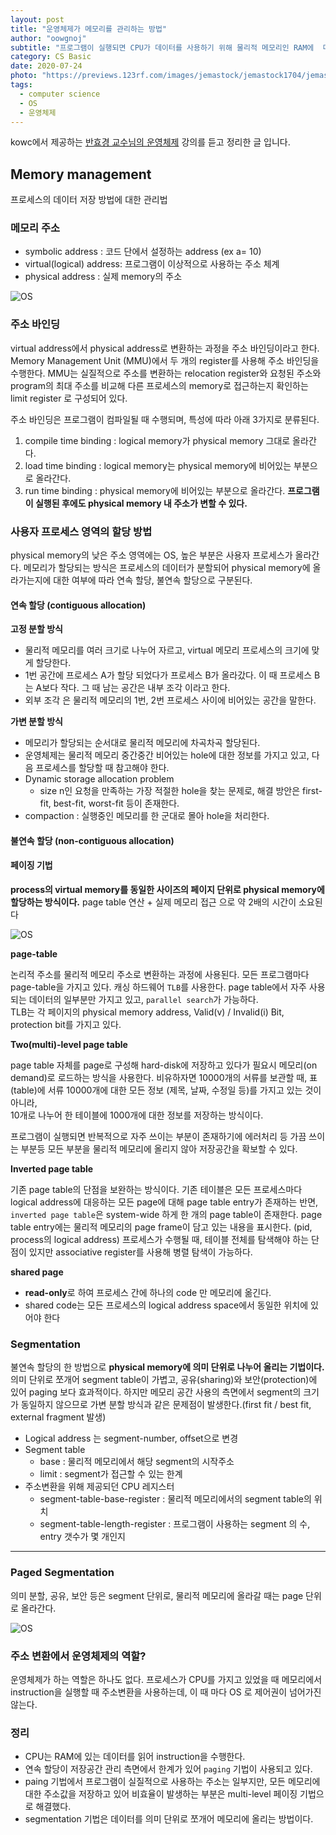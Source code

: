 ```yaml
---
layout: post
title: "운영체제가 메모리를 관리하는 방법"
author: "oowgnoj"
subtitle: "프로그램이 실행되면 CPU가 데이터를 사용하기 위해 물리적 메모리인 RAM에  데이터가 할당되어야 합니다. 본문에서 우리가 작성한 변수가 어떻게 변환되어 물리적 메모리에 저장되는지, 메모리에 각기 다른 프로그램의 데이터가  할당되는 방식, 그 중에서도 페이징 기법에 대해 중점적으로 정리합니다. "
category: CS Basic
date: 2020-07-24
photo: "https://previews.123rf.com/images/jemastock/jemastock1704/jemastock170405487/75950616-profile-human-head-brain-memory-vector-illustration-eps-10.jpg"
tags:
  - computer science
  - OS
  - 운영체제
---
```


kowc에서 제공하는 [반효경 교수님의 운영체제](http://www.kocw.net/home/search/kemView.do?kemId=1046323&ar=pop) 강의를 듣고 정리한 글 입니다.


## Memory management 
프로세스의 데이터 저장 방법에 대한 관리법

### 메모리 주소
- symbolic address : 코드 단에서 설정하는 address (ex a= 10)
- virtual(logical) address: 프로그램이 이상적으로 사용하는 주소 체계
- physical address : 실제 memory의 주소

![OS](./../images/in-post/OS/VMandLM.png)

### 주소 바인딩
virtual address에서 physical address로 변환하는 과정을 주소 바인딩이라고 한다. Memory Management Unit (MMU)에서 두 개의 register를 사용해 주소 바인딩을 수행한다. MMU는 실질적으로 주소를 변환하는 relocation register와 요청된 주소와 program의 최대 주소를 비교해 다른 프로세스의 memory로 접근하는지 확인하는 limit register 로 구성되어 있다.

주소 바인딩은 프로그램이 컴파일될 때 수행되며, 특성에 따라 아래 3가지로 분류된다.
1. compile time binding : logical memory가 physical memory 그대로 올라간다.
2. load time binding : logical memory는 physical memory에 비어있는 부분으로 올라간다.
3. run time binding : physical memory에 비어있는 부분으로 올라간다. **프로그램이 실행된 후에도 physical memory 내 주소가 변할 수 있다.**


### 사용자 프로세스 영역의 할당 방법
physical memory의 낮은 주소 영역에는 OS, 높은 부분은 사용자 프로세스가 올라간다. 
메모리가 할당되는 방식은 프로세스의 데이터가 분할되어 physical memory에 올라가는지에 대한 여부에 따라 연속 할당, 불연속 할당으로 구분된다.

#### 연속 할당 (contiguous allocation)

**고정 분할 방식**
- 물리적 메모리를 여러 크기로 나누어 자르고, virtual 메모리 프로세스의 크기에 맞게 할당한다. 
- 1번 공간에 프로세스 A가 할당 되었다가 프로세스 B가 올라갔다. 이 때 프로세스 B는 A보다 작다. 그 때 남는 공간은 내부 조각 이라고 한다.
- 외부 조각 은 물리적 메모리의 1번, 2번 프로세스 사이에 비어있는 공간을 말한다.

**가변 분할 방식**

- 메모리가 할당되는 순서대로 물리적 메모리에 차곡차곡 할당된다.
- 운영체제는 물리적 메모리 중간중간 비어있는 hole에 대한 정보를 가지고 있고, 다음 프로세스를 할당할 때 참고해야 한다.
- Dynamic storage allocation problem
    - size n인 요청을 만족하는 가장 적절한 hole을 찾는 문제로, 해결 방안은 first-fit, best-fit, worst-fit 등이 존재한다.
- compaction : 실행중인 메모리를 한 군대로 몰아 hole을 처리한다.

#### 불연속 할당 (non-contiguous allocation)

#### 페이징 기법
**process의 virtual memory를 동일한 사이즈의 페이지 단위로 physical memory에 할당하는 방식이다.**
page table 연산 + 실제 메모리 접근 으로 약 2배의 시간이 소요된다

![OS](./../images/in-post/OS/Paging.png)

**page-table**

논리적 주소를 물리적 메모리 주소로 변환하는 과정에 사용된다. 모든 프로그램마다 page-table을 가지고 있다. 캐싱 하드웨어 `TLB`를 사용한다. page table에서 자주 사용되는 데이터의 일부분만 가지고 있고, `parallel search`가 가능하다.\
TLB는 각 페이지의 physical memory address, Valid(v) / Invalid(i) Bit, protection bit를 가지고 있다.

**Two(multi)-level page table**

page table 자체를 page로 구성해 hard-disk에 저장하고 있다가 필요시 메모리(on demand)로 로드하는 방식을 사용한다.
비유하자면 10000개의 서류를 보관할 때, 표(table)에 서류 10000개에 대한 모든 정보 (제목, 날짜, 수정일 등)를 가지고 있는 것이 아니라,\
10개로 나누어 한 테이블에 1000개에 대한 정보를 저장하는 방식이다.

프로그램이 실행되면 반복적으로 자주 쓰이는 부분이 존재하기에 에러처리 등 가끔 쓰이는 부분등 모든 부분을 물리적 메모리에 올리지 않아 저장공간을 확보할 수 있다.


**Inverted page table**

기존 page table의 단점을 보완하는 방식이다. 
기존 테이블은 모든 프로세스마다 logical address에 대응하는 모든 page에 대해 page table entry가 존재하는 반면,\
`inverted page table`은 system-wide 하게 한 개의 page table이 존재한다. page table entry에는 물리적 메모리의 page frame이 담고 있는 내용을 표시한다. (pid, process의 logical address)
프로세스가 수행될 때, 테이블 전체를 탐색해야 하는 단점이 있지만 associative register를 사용해 병렬 탐색이 가능하다.


**shared page**

- **read-only**로 하여 프로세스 간에 하나의 code 만 메모리에 옮긴다.
- shared code는 모든 프로세스의 logical address space에서 동일한 위치에 있어야 한다


### Segmentation

불연속 할당의 한 방법으로 **physical memory에 의미 단위로 나누어 올리는 기법이다.**
의미 단위로 쪼개어 segment table이 가볍고, 공유(sharing)와 보안(protection)에 있어 paging 보다 효과적이다.
하지만 메모리 공간 사용의 측면에서 segment의 크기가 동일하지 않으므로 가변 분할 방식과 같은 문제점이 발생한다.(first fit / best fit, external fragment 발생)


- Logical address 는 segment-number, offset으로 변경
- Segment table
    - base : 물리적 메모리에서 해당 segment의 시작주소
    - limit : segment가 접근할 수 있는 한계
- 주소변환을 위해 제공되던 CPU 레지스터
    - segment-table-base-register : 물리적 메모리에서의 segment table의 위치
    - segment-table-length-register : 프로그램이 사용하는 segment 의 수, entry 갯수가 몇 개인지


---

### Paged Segmentation

의미 분할, 공유, 보안 등은 segment 단위로, 물리적 메모리에 올라갈 때는 page 단위로 올라간다.


![OS](./../images/in-post/OS/os-segmented-paging1.png)


### 주소 변환에서 운영체제의 역할? 

운영체제가 하는 역할은 하나도 없다.
프로세스가 CPU를 가지고 있었을 때 메모리에서 instruction을 실행할 때 주소변환을 사용하는데, 이 때 마다 OS 로 제어권이 넘어가진 않는다.


### 정리
- CPU는 RAM에 있는 데이터를 읽어 instruction을 수행한다.
- 연속 할당이 저장공간 관리 측면에서 한계가 있어 `paging` 기법이 사용되고 있다.
- paing 기법에서 프로그램이 실질적으로 사용하는 주소는 일부지만, 모든 메모리에 대한 주소값을 저장하고 있어 비효율이 발생하는 부분은 multi-level 페이징 기법으로 해결했다.
- segmentation 기법은 데이터를 의미 단위로 쪼개어 메모리에 올리는 방법이다.
